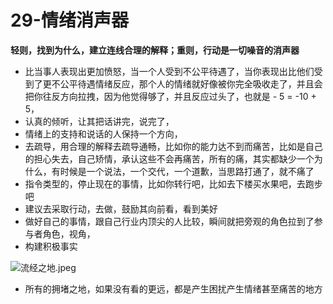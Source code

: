# 29-情绪消声器



**轻则，找到为什么，建立连线合理的解释；重则，行动是一切噪音的消声器**

* 比当事人表现出更加愤怒，当一个人受到不公平待遇了，当你表现出比他们受到了更不公平待遇情绪反应，那个人的情绪就好像被你完全吸收走了，并且会把你往反方向拉拽，因为他觉得够了，并且反应过头了，也就是 - 5 = -10 + 5，
* 认真的倾听，让其把话讲完，说完了，
* 情绪上的支持和说话的人保持一个方向，
* 去疏导，用合理的解释去疏导通畅，比如你的能力达不到而痛苦，比如是自己的担心失去，自己矫情，承认这些不会再痛苦，所有的痛，其实都缺少一个为什么，有时候是一个说法，一个交代，一个道歉，当思路打通了，就不痛了
* 指令类型的，停止现在的事情，比如你转行吧，比如去下楼买水果吧，去跑步吧
* 建议去采取行动，去做，鼓励其向前看，看到美好
* 做好自己的事情，跟自己行业内顶尖的人比较，瞬间就把旁观的角色拉到了参与者角色，视角，
* 构建积极事实

![&#x6D41;&#x7ECF;&#x4E4B;&#x5730;.jpeg](https://upload-images.jianshu.io/upload_images/10762718-52e1b73db7e13d90.jpeg?imageMogr2/auto-orient/strip%7CimageView2/2/w/1240)

* 所有的拥堵之地，如果没有看的更远，都是产生困扰产生情绪甚至痛苦的地方

